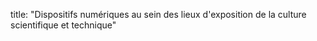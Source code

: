 title: "Dispositifs numériques au sein des lieux d'exposition de la culture scientifique et technique"